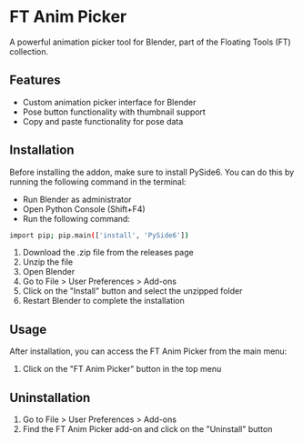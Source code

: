 # FT Anim Picker

A powerful animation picker tool for Blender, part of the Floating Tools (FT) collection.

## Features

- Custom animation picker interface for Blender
- Pose button functionality with thumbnail support
- Copy and paste functionality for pose data

## Installation

Before installing the addon, make sure to install PySide6. You can do this by running the following command in the terminal:
- Run Blender as administrator
- Open Python Console (Shift+F4)
- Run the following command:
```bash
import pip; pip.main(['install', 'PySide6'])
```

1. Download the .zip file from the releases page
2. Unzip the file
3. Open Blender
4. Go to File > User Preferences > Add-ons
5. Click on the "Install" button and select the unzipped folder
6. Restart Blender to complete the installation

## Usage

After installation, you can access the FT Anim Picker from the main menu:

1. Click on the "FT Anim Picker" button in the top menu

## Uninstallation

1. Go to File > User Preferences > Add-ons
2. Find the FT Anim Picker add-on and click on the "Uninstall" button


